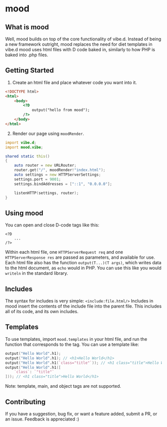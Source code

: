 # mood
## What is mood
Well, mood builds on top of the core functionality of vibe.d. Instead of being a new framework outright, mood replaces the need for diet templates in vibe.d mood uses html files with D code baked in, similarly to how PHP is baked into .php files. 
## Getting Started
1. Create an html file and place whatever code you want into it.
```html
<!DOCTYPE html>
<html>
    <body>
        <?D
            output("hello from mood");
        /?>
    </body>
</html>
```
2. Render our page using `moodRender`.
```D
import vibe.d;
import mood.vibe;

shared static this()
{
	auto router = new URLRouter;
	router.get("/", moodRender!"index.html");
	auto settings = new HTTPServerSettings;
	settings.port = 9001;
	settings.bindAddresses = ["::1", "0.0.0.0"];

	listenHTTP(settings, router);
}
```
## Using mood
You can open and close D-code tags like this:
```
<?D
    ...
/?>
```
Within each html file, one `HTTPServerRequest req` and one `HTTPServerResponse res` are passed as parameters, and available for use.
Each html file also has the function `output(T...)(T args)`, which writes data to the html document, as `echo` would in PHP. You can use this like you would `writeln` in the standard library.
## Includes
The syntax for includes is very simple:
`<include:file.html/>`
Includes in mood insert the contents of the include file into the parent file. This includes all of its code, and its own includes.
## Templates
To use templates, import `mood.templates` in your html file, and run the function that corresponds to the tag.
You can use a template like:
```D
output("Hello World".h1);
output("Hello World".h1); // <h1>Hello World</h1>
output("Hello World".h1(`class="title"`)); // <h1 class="title">Hello World</h1>
output("Hello World".h1([
    `class`: `"title"`
])); // <h1 class="title">Hello World</h1>
```
Note: template, main, and object tags are not supported.
## Contributing
If you have a suggestion, bug fix, or want a feature added, submit a PR, or an issue. Feedback is appreciated :)
